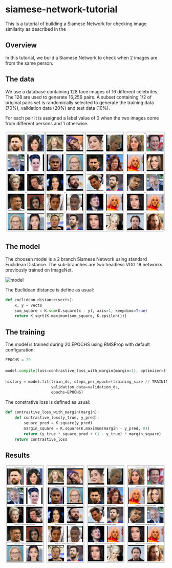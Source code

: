# siamese-network-tutorial

This is a tutorial of building a Siamese Network for checking image similarity as described in the 

## Overview

In this tutorial, we build a Siamese Network to check when 2 images are from the same person.

## The data

We use a database containing 128 face images of 16 different celebrites. The 128 are used to generate 16,256 pairs. A subset containing 1/2 of original pairs set is randomically selected to generate the training data (70%), validation data (20%) and test data (10%).

For each pair it is assigned a label value of 0 when the two images come from different persons and 1 otherwise.

![test data](https://github.com/doleron/siamese-network-tutorial/raw/main/test_data.png)

## The model

The choosen model is a 2 branch Siamese Network using standard Euclidean Distance. The sub-branches are two headless VGG 19 networks previously trained on ImageNet.

![model](https://raw.githubusercontent.com/doleron/siamese-network-tutorial/raw/main/model.png)

The Euclidean distance is define as usual:

```python
def euclidean_distance(vects):
    x, y = vects
    sum_square = K.sum(K.square(x - y), axis=1, keepdims=True)
    return K.sqrt(K.maximum(sum_square, K.epsilon()))
```

## The training

The model is trained during 20 EPOCHS using RMSProp with default configuration:

```python
EPOCHS = 20

model.compile(loss=contrastive_loss_with_margin(margin=1), optimizer=tf.keras.optimizers.RMSprop())

history = model.fit(train_ds, steps_per_epoch=(training_size // TRAINING_BATCH_SIZE),
                    validation_data=validation_ds,
                    epochs=EPOCHS)
```

The constrative loss is defined as usual:

```python
def contrastive_loss_with_margin(margin):
    def contrastive_loss(y_true, y_pred):
        square_pred = K.square(y_pred)
        margin_square = K.square(K.maximum(margin - y_pred, 0))
        return (y_true * square_pred + (1 - y_true) * margin_square)
    return contrastive_loss
```


## Results

![test data](https://github.com/doleron/siamese-network-tutorial/raw/main/test_results.png)
